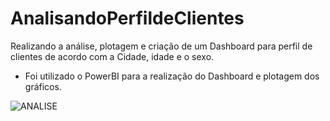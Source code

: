 # AnalisandoPerfildeClientes
Realizando a análise, plotagem e criação de um Dashboard para perfil de clientes de acordo com a Cidade, idade e o sexo.
- Foi utilizado o PowerBI para a realização do Dashboard e plotagem dos gráficos. 

![ANALISE](https://user-images.githubusercontent.com/72771600/131943014-76b37419-e242-456d-8857-1de0bb1d7e62.png)
